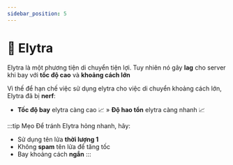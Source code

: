 ```yaml
---
sidebar_position: 5
---
```


# 🪽 Elytra

Elytra là một phương tiện di chuyển tiện lợi. Tuy nhiên nó gây **lag** cho server khi bay với **tốc độ cao** và **khoảng cách lớn**

Vì thế để hạn chế việc sử dụng elytra cho việc di chuyển khoảng cách lớn, Elytra đã bị **nerf**:

- **Tốc độ bay** elytra càng cao 📈 » **Độ hao tổn** elytra càng nhanh 📈

:::tip Mẹo
Để tránh Elytra hỏng nhanh, hãy:

- Sử dụng tên lửa **thời lượng 1**
- Không **spam** tên lửa để tăng tốc
- Bay khoảng cách **ngắn**
  :::
